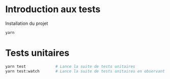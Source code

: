 # Introduction aux tests

Installation du projet
```bash 
yarn
```

# Tests unitaires

```bash
yarn test             # Lance la suite de tests unitaires
yarn test:watch       # Lance la suite de tests unitaires en observant les modifications des fichiers
```
